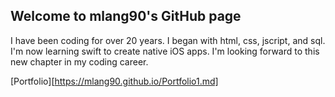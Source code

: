 ## Welcome to mlang90's GitHub page
I have been coding for over 20 years. I began with html, css, jscript, and sql. I'm now learning swift to create native iOS apps. 
I'm looking forward to this new chapter in my coding career.

[Portfolio][https://mlang90.github.io/Portfolio1.md]

